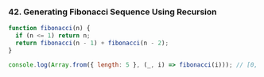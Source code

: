 ### 42. Generating Fibonacci Sequence Using Recursion

```javascript
function fibonacci(n) {
  if (n <= 1) return n;
  return fibonacci(n - 1) + fibonacci(n - 2);
}

console.log(Array.from({ length: 5 }, (_, i) => fibonacci(i))); // [0, 1, 1, 2, 3]
```
